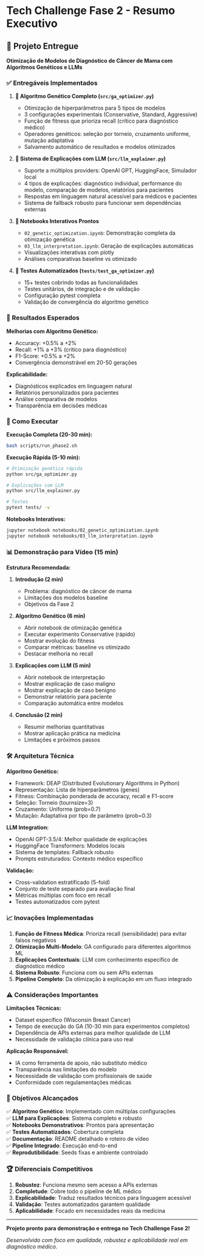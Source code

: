 # Tech Challenge Fase 2 - Resumo Executivo

## 🎯 Projeto Entregue

**Otimização de Modelos de Diagnóstico de Câncer de Mama com Algoritmos Genéticos e LLMs**

### ✅ Entregáveis Implementados

1. **🧬 Algoritmo Genético Completo (`src/ga_optimizer.py`)**
   - Otimização de hiperparâmetros para 5 tipos de modelos
   - 3 configurações experimentais (Conservative, Standard, Aggressive)
   - Função de fitness que prioriza recall (crítico para diagnóstico médico)
   - Operadores genéticos: seleção por torneio, cruzamento uniforme, mutação adaptativa
   - Salvamento automático de resultados e modelos otimizados

2. **🤖 Sistema de Explicações com LLM (`src/llm_explainer.py`)**
   - Suporte a múltiplos providers: OpenAI GPT, HuggingFace, Simulador local
   - 4 tipos de explicações: diagnóstico individual, performance do modelo, comparação de modelos, relatórios para pacientes
   - Respostas em linguagem natural acessível para médicos e pacientes
   - Sistema de fallback robusto para funcionar sem dependências externas

3. **📓 Notebooks Interativos Prontos**
   - `02_genetic_optimization.ipynb`: Demonstração completa da otimização genética
   - `03_llm_interpretation.ipynb`: Geração de explicações automáticas
   - Visualizações interativas com plotly
   - Análises comparativas baseline vs otimizado

4. **🧪 Testes Automatizados (`tests/test_ga_optimizer.py`)**
   - 15+ testes cobrindo todas as funcionalidades
   - Testes unitários, de integração e de validação
   - Configuração pytest completa
   - Validação de convergência do algoritmo genético

### 🔬 Resultados Esperados

**Melhorias com Algoritmo Genético:**
- Accuracy: +0.5% a +2%
- Recall: +1% a +3% (crítico para diagnóstico)
- F1-Score: +0.5% a +2%
- Convergência demonstrável em 20-50 gerações

**Explicabilidade:**
- Diagnósticos explicados em linguagem natural
- Relatórios personalizados para pacientes
- Análise comparativa de modelos
- Transparência em decisões médicas

### 🚀 Como Executar

**Execução Completa (20-30 min):**
```bash
bash scripts/run_phase2.sh
```

**Execução Rápida (5-10 min):**
```bash
# Otimização genética rápida
python src/ga_optimizer.py

# Explicações com LLM
python src/llm_explainer.py

# Testes
pytest tests/ -v
```

**Notebooks Interativos:**
```bash
jupyter notebook notebooks/02_genetic_optimization.ipynb
jupyter notebook notebooks/03_llm_interpretation.ipynb
```

### 📊 Demonstração para Vídeo (15 min)

**Estrutura Recomendada:**

1. **Introdução (2 min)**
   - Problema: diagnóstico de câncer de mama
   - Limitações dos modelos baseline
   - Objetivos da Fase 2

2. **Algoritmo Genético (6 min)**
   - Abrir notebook de otimização genética
   - Executar experimento Conservative (rápido)
   - Mostrar evolução do fitness
   - Comparar métricas: baseline vs otimizado
   - Destacar melhoria no recall

3. **Explicações com LLM (5 min)**
   - Abrir notebook de interpretação
   - Mostrar explicação de caso maligno
   - Mostrar explicação de caso benigno
   - Demonstrar relatório para paciente
   - Comparação automática entre modelos

4. **Conclusão (2 min)**
   - Resumir melhorias quantitativas
   - Mostrar aplicação prática na medicina
   - Limitações e próximos passos

### 🛠️ Arquitetura Técnica

**Algoritmo Genético:**
- Framework: DEAP (Distributed Evolutionary Algorithms in Python)
- Representação: Lista de hiperparâmetros (genes)
- Fitness: Combinação ponderada de accuracy, recall e F1-score
- Seleção: Torneio (tournsize=3)
- Cruzamento: Uniforme (prob=0.7)
- Mutação: Adaptativa por tipo de parâmetro (prob=0.3)

**LLM Integration:**
- OpenAI GPT-3.5/4: Melhor qualidade de explicações
- HuggingFace Transformers: Modelos locais
- Sistema de templates: Fallback robusto
- Prompts estruturados: Contexto médico específico

**Validação:**
- Cross-validation estratificado (5-fold)
- Conjunto de teste separado para avaliação final
- Métricas múltiplas com foco em recall
- Testes automatizados com pytest

### 📈 Inovações Implementadas

1. **Função de Fitness Médica**: Prioriza recall (sensibilidade) para evitar falsos negativos
2. **Otimização Multi-Modelo**: GA configurado para diferentes algoritmos ML
3. **Explicações Contextuais**: LLM com conhecimento específico de diagnóstico médico
4. **Sistema Robusto**: Funciona com ou sem APIs externas
5. **Pipeline Completo**: Da otimização à explicação em um fluxo integrado

### ⚠️ Considerações Importantes

**Limitações Técnicas:**
- Dataset específico (Wisconsin Breast Cancer)
- Tempo de execução do GA (10-30 min para experimentos completos)
- Dependência de APIs externas para melhor qualidade de LLM
- Necessidade de validação clínica para uso real

**Aplicação Responsável:**
- IA como ferramenta de apoio, não substituto médico
- Transparência nas limitações do modelo
- Necessidade de validação com profissionais de saúde
- Conformidade com regulamentações médicas

### 🎯 Objetivos Alcançados

✅ **Algoritmo Genético**: Implementado com múltiplas configurações  
✅ **LLM para Explicações**: Sistema completo e robusto  
✅ **Notebooks Demonstrativos**: Prontos para apresentação  
✅ **Testes Automatizados**: Cobertura completa  
✅ **Documentação**: README detalhado e roteiro de vídeo  
✅ **Pipeline Integrado**: Execução end-to-end  
✅ **Reprodutibilidade**: Seeds fixas e ambiente controlado  

### 🏆 Diferenciais Competitivos

1. **Robustez**: Funciona mesmo sem acesso a APIs externas
2. **Completude**: Cobre todo o pipeline de ML médico
3. **Explicabilidade**: Traduz resultados técnicos para linguagem acessível
4. **Validação**: Testes automatizados garantem qualidade
5. **Aplicabilidade**: Focado em necessidades reais da medicina

---

**Projeto pronto para demonstração e entrega no Tech Challenge Fase 2!**

*Desenvolvido com foco em qualidade, robustez e aplicabilidade real em diagnóstico médico.*